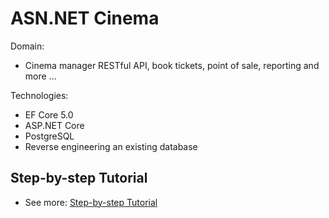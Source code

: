 # ASN.NET Cinema

Domain:
* Cinema manager RESTful API, book tickets, point of sale, reporting and more ...

Technologies:
* EF Core 5.0
* ASP.NET Core
* PostgreSQL
* Reverse engineering an existing database

## Step-by-step Tutorial

* See more: [Step-by-step Tutorial](./doc/step-by-step-tutorial.md)
